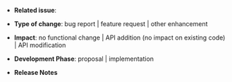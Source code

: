 <!--
Please select the item best describing the pull request in each category and delete the other items.
-->
* **Related issue**: <!-- if applicable -->

<!-- choose one -->
* **Type of change**: bug report | feature request | other enhancement

<!-- choose one -->
* **Impact**: no functional change | API addition (no impact on existing code) | API modification

<!-- choose one -->
* **Development Phase**: proposal |  implementation

* **Release Notes**
<!--
Text from here to the end of the body will be considered for inclusion in the release notes for the version containing this pull request.
-->
